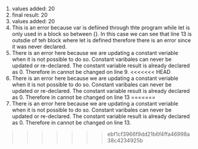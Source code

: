 1. values added:  20
2. final result:  20
3. values added:  20
4. This is an error because var is defiined through thte program while let is only used in a block so between {}. In this case we can see that line 13 is outsdie of teh block where let is defined therefore there is an error since it was never declared.
5. There is an error here because we are updating a constant veriable when it is not possible to do so. Constant varibales can never be updated or re-declared. The constant variable result is already declared as 0. Therefore in cannot be changed on line 9. 
<<<<<<< HEAD
6. There is an error here because we are updating a constant veriable when it is not possible to do so. Constant varibales can never be updated or re-declared. The constant variable result is already declared as 0. Therefore in cannot be changed on line 13
=======
6. There is an error here because we are updating a constant veriable when it is not possible to do so. Constant varibales can never be updated or re-declared. The constant variable result is already declared as 0. Therefore in cannot be changed on line 13.
>>>>>>> ebf1cf3966f9dd21b6f4ffa46998a38c4234925b
